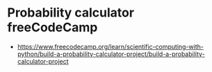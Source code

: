 # Probability calculator freeCodeCamp

- https://www.freecodecamp.org/learn/scientific-computing-with-python/build-a-probability-calculator-project/build-a-probability-calculator-project